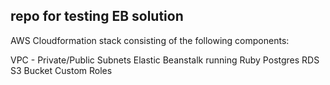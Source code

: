 repo for testing EB solution
----------------------------

AWS Cloudformation stack consisting of the following components:

VPC - Private/Public Subnets
Elastic Beanstalk running Ruby
Postgres RDS
S3 Bucket
Custom Roles
